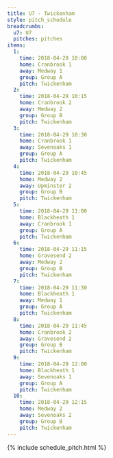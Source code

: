 ```yaml
---
title: U7 - Twickenham
style: pitch_schedule
breadcrumbs:
  u7: U7
  pitches: pitches
items:
  1:
    time: 2018-04-29 10:00
    home: Cranbrook 1
    away: Medway 1
    group: Group A
    pitch: Twickenham
  2:
    time: 2018-04-29 10:15
    home: Cranbrook 2
    away: Medway 2
    group: Group B
    pitch: Twickenham
  3:
    time: 2018-04-29 10:30
    home: Cranbrook 1
    away: Sevenoaks 1
    group: Group A
    pitch: Twickenham
  4:
    time: 2018-04-29 10:45
    home: Medway 2
    away: Upminster 2
    group: Group B
    pitch: Twickenham
  5:
    time: 2018-04-29 11:00
    home: Blackheath 1
    away: Cranbrook 1
    group: Group A
    pitch: Twickenham
  6:
    time: 2018-04-29 11:15
    home: Gravesend 2
    away: Medway 2
    group: Group B
    pitch: Twickenham
  7:
    time: 2018-04-29 11:30
    home: Blackheath 1
    away: Medway 1
    group: Group A
    pitch: Twickenham
  8:
    time: 2018-04-29 11:45
    home: Cranbrook 2
    away: Gravesend 2
    group: Group B
    pitch: Twickenham
  9:
    time: 2018-04-29 12:00
    home: Blackheath 1
    away: Sevenoaks 1
    group: Group A
    pitch: Twickenham
  10:
    time: 2018-04-29 12:15
    home: Medway 2
    away: Sevenoaks 2
    group: Group B
    pitch: Twickenham
---
```


{% include schedule_pitch.html %}

